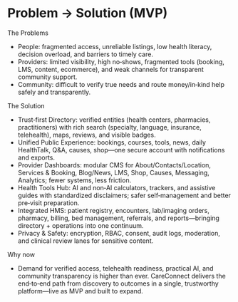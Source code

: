 # Problem → Solution (MVP)


The Problems
- People: fragmented access, unreliable listings, low health literacy, decision overload, and barriers to timely care.
- Providers: limited visibility, high no‑shows, fragmented tools (booking, LMS, content, ecommerce), and weak channels for transparent community support.
- Community: difficult to verify true needs and route money/in‑kind help safely and transparently.

The Solution
- Trust‑first Directory: verified entities (health centers, pharmacies, practitioners) with rich search (specialty, language, insurance, telehealth), maps, reviews, and visible badges.
- Unified Public Experience: bookings, courses, tools, news, daily HealthTalk, Q&A, causes, shop—one secure account with notifications and exports.
- Provider Dashboards: modular CMS for About/Contacts/Location, Services & Booking, Blog/News, LMS, Shop, Causes, Messaging, Analytics; fewer systems, less friction.
- Health Tools Hub: AI and non‑AI calculators, trackers, and assistive guides with standardized disclaimers; safer self‑management and better pre‑visit preparation.
- Integrated HMS: patient registry, encounters, lab/imaging orders, pharmacy, billing, bed management, referrals, and reports—bringing directory + operations into one continuum.
- Privacy & Safety: encryption, RBAC, consent, audit logs, moderation, and clinical review lanes for sensitive content.

Why now
- Demand for verified access, telehealth readiness, practical AI, and community transparency is higher than ever. CareConnect delivers the end‑to‑end path from discovery to outcomes in a single, trustworthy platform—live as MVP and built to expand.

